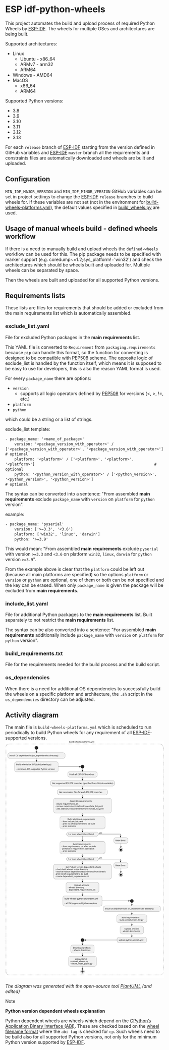 # ESP idf-python-wheels

This project automates the build and upload process of required Python Wheels by [ESP-IDF]. The wheels for multiple OSes and architectures are being built.

Supported architectures:
* Linux
    - Ubuntu  - x86_64
    - ARMv7   - arm32
    - ARM64
* Windows     - AMD64
* MacOS
    - x86_64
    - ARM64

Supported Python versions:
* 3.8
* 3.9
* 3.10
* 3.11
* 3.12
* 3.13

For each `release` branch of [ESP-IDF] starting from the version defined in GitHub variables and [ESP-IDF] `master` branch all the requirements and constraints files are automatically downloaded and wheels are built and uploaded.


## Configuration
`MIN_IDF_MAJOR_VERSION` and `MIN_IDF_MINOR_VERSION` GitHub variables can be set in project settings
to change the [ESP-IDF] `release` branches to build wheels for. If these variables are not set (not in the environment for [build-wheels-platforms.yml](./.github/workflows/build-wheels-platforms.yml)), the default values specified in [build_wheels.py](./build_wheels.py) are used.


## Usage of manual wheels build - defined wheels workflow
If there is a need to manually build and upload wheels the `defined-wheels` workflow can be used for this. The pip package needs to be specified with marker support (e.g. coredump~=1.2;sys_platform!='win32') and check the architectures which should be wheels built and uploaded for. Multiple wheels can be separated by space.

Then the wheels are built and uploaded for all supported Python versions.


## Requirements lists
These lists are files for requirements that should be added or excluded from the main requirements list which is automatically assembled.

### exclude_list.yaml
File for excluded Python packages in the **main requirements** list.

This YAML file is converted to `Requirement` from `packaging.requirements` because `pip` can handle this format, so the function for converting is designed to be compatible with [PEP508](https://peps.python.org/pep-0508/) scheme.
The opposite logic of exclude_list is handled by the function itself, which means it is supposed to be easy to use for developers, this is also the reason YAML format is used.

For every `package_name` there are options:
* `version`
    - supports all logic operators defined by [PEP508](https://peps.python.org/pep-0508/) for versions (<, >, !=, etc.)
* `platform`
* `python`

which could be a string or a list of strings.

exclude_list template:

    - package_name: '<name_of_package>'
        version: '<package_version_with_operator>' / ['<package_version_with_operator>', '<package_version_with_operator>']     # optional
        platform: '<platform>' / ['<platform>', '<platform>', '<platform>']                                                     # optional
        python: '<python_version_with_operator>' / ['<python_version>', '<python_version>', '<python_version>']                                                     # optional

The syntax can be converted into a sentence: "From assembled **main requirements** exclude `package_name` with `version` on `platform` for `python` version".

example:

    - package_name: 'pyserial'
        version: ['>=3.3', '<3.6']
        platform: ['win32', 'linux', 'darwin']
        python: '>=3.9'

This would mean: "From assembled **main requirements** exclude `pyserial` with version `>=3.3` and `<3.6` on platform `win32`, `linux`, `darwin` for `python` version `>=3.9`".

From the example above is clear that the `platform` could be left out (because all main platforms are specified) so the options `platform` or `version` or `python` are optional, one of them or both can be not specified and the key can be erased. When only `package_name` is given the package will be excluded from **main requirements**.


### include_list.yaml
File for additional Python packages to the **main requirements** list. Built separately to not restrict the **main requirements** list.

The syntax can be also converted into a sentence: "For assembled **main requirements** additionally include `package_name` with `version` on `platform` for `python` version".


### build_requirements.txt
File for the requirements needed for the build process and the build script.

### os_dependencies
When there is a need for additional OS dependencies to successfully build the wheels on a specific platform and architecture, the `.sh` script in the `os_dependencies` directory can be adjusted.

## Activity diagram
The main file is `build-wheels-platforms.yml` which is scheduled to run periodically to build Python wheels for any requirement of all [ESP-IDF]-supported versions.
![IDF Python wheels - Activity diagram](./resources/idf-python-wheels_diagram.svg "IDF Python wheels - Activity diagram")

*The diagram was generated with the open-source tool [PlantUML](https://plantuml.com) (and edited)*

> [!NOTE]
> **Python version dependent wheels explanation**
>
> Python dependent wheels are wheels which depend on the [CPython’s Application Binary Interface (ABI)](https://docs.python.org/3/c-api/stable.html). These are checked based on the [wheel filename format](https://peps.python.org/pep-0491/#file-format) where the `abi tag` is checked for `cp`. Such wheels need to be build also for all supported Python versions, not only for the minimum Python version supported by [ESP-IDF].


[ESP-IDF]: https://github.com/espressif/esp-idf
